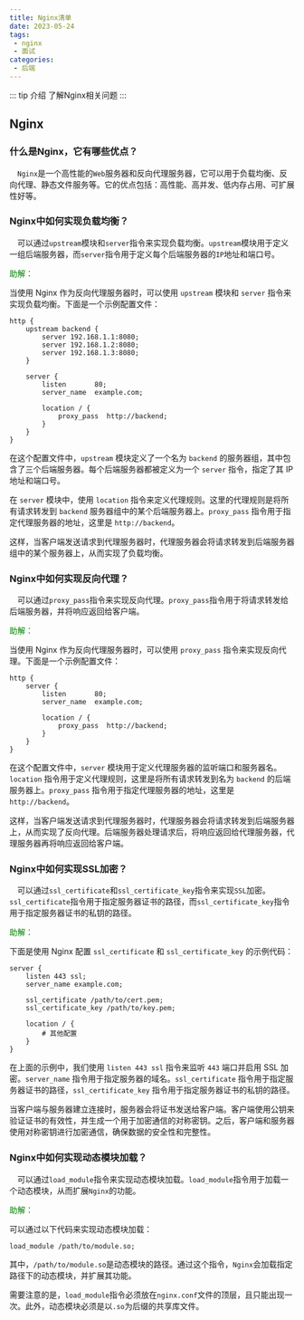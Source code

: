 ```yaml
---
title: Nginx清单
date: 2023-05-24
tags:
 - nginx
 - 面试
categories:
 - 后端
---
```


::: tip 介绍
了解Nginx相关问题
:::

## Nginx

### 什么是Nginx，它有哪些优点？

&ensp;&ensp;`Nginx`是一个高性能的`Web`服务器和反向代理服务器，它可以用于负载均衡、反向代理、静态文件服务等。它的优点包括：高性能、高并发、低内存占用、可扩展性好等。

### Nginx中如何实现负载均衡？

&ensp;&ensp;可以通过`upstream`模块和`server`指令来实现负载均衡。`upstream`模块用于定义一组后端服务器，而`server`指令用于定义每个后端服务器的`IP`地址和端口号。

<font color=#008000>助解：</font>

当使用 Nginx 作为反向代理服务器时，可以使用 `upstream` 模块和 `server` 指令来实现负载均衡。下面是一个示例配置文件：

```
http {
    upstream backend {
        server 192.168.1.1:8080;
        server 192.168.1.2:8080;
        server 192.168.1.3:8080;
    }

    server {
        listen       80;
        server_name  example.com;

        location / {
            proxy_pass  http://backend;
        }
    }
}
```

在这个配置文件中，`upstream` 模块定义了一个名为 `backend` 的服务器组，其中包含了三个后端服务器。每个后端服务器都被定义为一个 `server` 指令，指定了其 IP 地址和端口号。

在 `server` 模块中，使用 `location` 指令来定义代理规则。这里的代理规则是将所有请求转发到 `backend` 服务器组中的某个后端服务器上。`proxy_pass` 指令用于指定代理服务器的地址，这里是 `http://backend`。

这样，当客户端发送请求到代理服务器时，代理服务器会将请求转发到后端服务器组中的某个服务器上，从而实现了负载均衡。

### Nginx中如何实现反向代理？

&ensp;&ensp;可以通过`proxy_pass`指令来实现反向代理。`proxy_pass`指令用于将请求转发给后端服务器，并将响应返回给客户端。

<font color=#008000>助解：</font>

当使用 Nginx 作为反向代理服务器时，可以使用 `proxy_pass` 指令来实现反向代理。下面是一个示例配置文件：

```
http {
    server {
        listen       80;
        server_name  example.com;

        location / {
            proxy_pass  http://backend;
        }
    }
}
```

在这个配置文件中，`server` 模块用于定义代理服务器的监听端口和服务器名。`location` 指令用于定义代理规则，这里是将所有请求转发到名为 `backend` 的后端服务器上。`proxy_pass` 指令用于指定代理服务器的地址，这里是 `http://backend`。

这样，当客户端发送请求到代理服务器时，代理服务器会将请求转发到后端服务器上，从而实现了反向代理。后端服务器处理请求后，将响应返回给代理服务器，代理服务器再将响应返回给客户端。

### Nginx中如何实现SSL加密？

&ensp;&ensp;可以通过`ssl_certificate`和`ssl_certificate_key`指令来实现`SSL`加密。`ssl_certificate`指令用于指定服务器证书的路径，而`ssl_certificate_key`指令用于指定服务器证书的私钥的路径。

<font color=#008000>助解：</font>

下面是使用 Nginx 配置 `ssl_certificate` 和 `ssl_certificate_key` 的示例代码：

```nginx
server {
    listen 443 ssl;
    server_name example.com;

    ssl_certificate /path/to/cert.pem;
    ssl_certificate_key /path/to/key.pem;

    location / {
        # 其他配置
    }
}
```

在上面的示例中，我们使用 `listen 443 ssl` 指令来监听 `443` 端口并启用 SSL 加密。`server_name` 指令用于指定服务器的域名。`ssl_certificate` 指令用于指定服务器证书的路径，`ssl_certificate_key` 指令用于指定服务器证书的私钥的路径。

当客户端与服务器建立连接时，服务器会将证书发送给客户端。客户端使用公钥来验证证书的有效性，并生成一个用于加密通信的对称密钥。之后，客户端和服务器使用对称密钥进行加密通信，确保数据的安全性和完整性。

### Nginx中如何实现动态模块加载？

&ensp;&ensp;可以通过`load_module`指令来实现动态模块加载。`load_module`指令用于加载一个动态模块，从而扩展`Nginx`的功能。

<font color=#008000>助解：</font>

可以通过以下代码来实现动态模块加载：

```nginx
load_module /path/to/module.so;
```

其中，`/path/to/module.so`是动态模块的路径。通过这个指令，`Nginx`会加载指定路径下的动态模块，并扩展其功能。

需要注意的是，`load_module`指令必须放在`nginx.conf`文件的顶层，且只能出现一次。此外，动态模块必须是以`.so`为后缀的共享库文件。